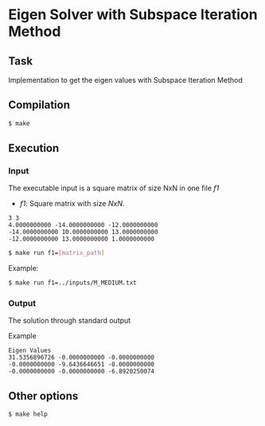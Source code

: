 # Eigen Solver with  Subspace Iteration Method

## Task

Implementation to get the eigen values with Subspace Iteration Method

## Compilation

``` bash
$ make
```

## Execution

### Input
The executable input is a square matrix of size NxN in one file *f1*

- *f1*: Square matrix with size $N x N$.

```
3 3
4.0000000000 -14.0000000000 -12.0000000000
-14.0000000000 10.0000000000 13.0000000000
-12.0000000000 13.0000000000 1.0000000000
```

``` bash
$ make run f1=[matrix_path]
```

Example:

``` bash
$ make run f1=../inputs/M_MEDIUM.txt
```

### Output

The solution through standard output

Example

```
Eigen Values
31.5356896726 -0.0000000000 -0.0000000000
-0.0000000000 -9.6436646651 -0.0000000000
-0.0000000000 -0.0000000000 -6.8920250074
```

## Other options

``` bash
$ make help
```
